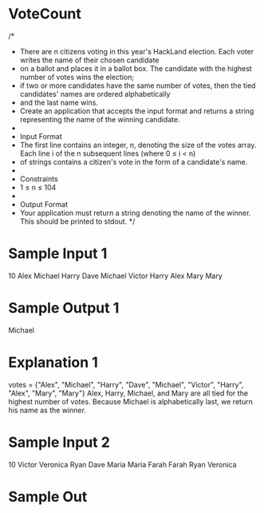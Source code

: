 # VoteCount
/*
 * There are n citizens voting in this year's HackLand election. Each voter writes the name of their chosen candidate 
 * on a ballot and places it in a ballot box. The candidate with the highest number of votes wins the election; 
 * if two or more candidates have the same number of votes, then the tied candidates' names are ordered alphabetically 
 * and the last name wins.
 * Create an application that accepts the input format and returns a string representing the name of the winning candidate.
 * 
 * Input Format
 * The first line contains an integer, n, denoting the size of the votes array. Each line i of the n subsequent lines (where 0 ≤ i < n) 
 * of strings contains a citizen's vote in the form of a candidate's name.
 * 
 * Constraints
 * 1 ≤ n ≤ 104
 * 
 * Output Format
 * Your application must return a string denoting the name of the winner. This should be printed to stdout.
 */
 
Sample Input 1
==============
10
Alex
Michael
Harry
Dave
Michael
Victor
Harry
Alex
Mary
Mary

Sample Output 1
================
Michael

Explanation 1
=================
votes = {"Alex", "Michael", "Harry", "Dave", "Michael", "Victor", "Harry", "Alex", "Mary", "Mary"}
Alex, Harry, Michael, and Mary are all tied for the highest number of votes. Because Michael is alphabetically last, 
we return his name as the winner.


Sample Input 2
==============
10
Victor
Veronica
Ryan
Dave
Maria
Maria
Farah
Farah
Ryan
Veronica

Sample Out
=============
